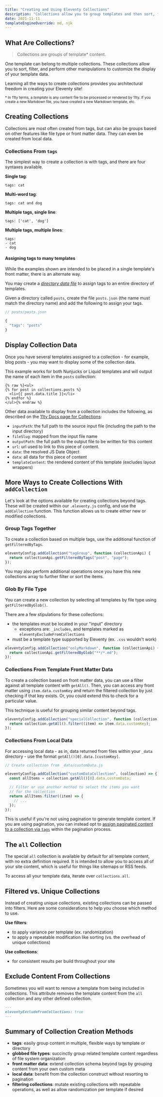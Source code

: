 ```yaml
---
title: "Creating and Using Eleventy Collections"
description: "Collections allow you to group templates and then sort, filter, and perform other manipulations to customize the display of your template content and data."
date: 2021-11-11
templateEngineOverride: md, njk
---
```


## What Are Collections?

> Collections are groups of template\* content.

One template can belong to multiple collections. These collections allow you to sort, filter, and perform other manipulations to customize the display of your template data.

Learning all the ways to create collections provides you architectural freedom in creating your Eleventy site!

<small>\* In 11ty terms, a _template_ is any content file to be processed or rendered by 11ty. If you create a new Markdown file, you have created a new Markdown template, etc.</small>

## Creating Collections

Collections are most often created from tags, but can also be groups based on other features like file type or front matter data. They can even be created from local data.

### Collections From `tags`

The simplest way to create a collection is with tags, and there are four syntaxes available.

**Single tag**:

```twig
tags: cat
```

**Multi-word tag**:

```twig
tags: cat and dog
```

**Multiple tags, single line**:

```twig
tags: ['cat', 'dog']
```

**Multiple tags, multiple lines**:

```twig
tags:
- cat
- dog
```

#### Assigning tags to many templates

While the examples shown are intended to be placed in a single template's front matter, there is an alternate way.

You may create a [_directory data file_](/tips/data-directory-file) to assign tags to an entire directory of templates.

Given a directory called `posts`, create the file `posts.json` (the name must match the directory name) and add the following to assign your tags.

```js
// posts/posts.json

{
  "tags": "posts"
}
```

## Display Collection Data

Once you have several templates assigned to a collection - for example, blog posts - you may want to display some of the collection data.

This example works for both Nunjucks or Liquid templates and will output the name of each item in the `posts` collection:

```twig
{% raw %}<ul>
{% for post in collections.posts %}
  <li>{{ post.data.title }}</li>
{% endfor %}
</ul>{% endraw %}
```

Other data available to display from a collection includes the following, as described on the [11ty Docs page for Collections](https://www.11ty.dev/docs/collections/#collection-item-data-structure):

- `inputPath`: the full path to the source input file (including the path to the input directory)
- `fileSlug`: mapped from the input file name
- `outputPath`: the full path to the output file to be written for this content
- `url`: url used to link to this piece of content.
- `date`: the resolved JS Date Object
- `data`: all data for this piece of content
- `templateContent`: the rendered content of this template (excludes layout wrappers)

## More Ways to Create Collections With `addCollection`

Let's look at the options available for creating collections beyond tags. These will be created within our `.eleventy.js` config, and use the `addCollection` function. This function allows us to create either new or modified collections.

### Group Tags Together

To create a collection based on multiple tags, use the additional function of `getFilteredByTags`.

```js
eleventyConfig.addCollection("tagGroup", function (collectionApi) {
  return collectionApi.getFilteredByTags("post", "page");
});
```

You may also perform additional operations once you have this new collections array to further filter or sort the items.

### Glob By File Type

You can create a new collection by selecting all templates by file type using `getFilteredByGlob()`.

There are a few stipulations for these collections:

- the templates must be located in your "input" directory
  - exceptions are: `_includes`, and templates marked as `eleventyExcludeFromCollections`
- must be a template type supported by Eleventy (ex. `.css` wouldn't work)

```js
eleventyConfig.addCollection("onlyMarkdown", function (collectionApi) {
  return collectionApi.getFilteredByGlob("**/*.md");
});
```

### Collections From Template Front Matter Data

To create a collection based on front matter data, you can use a filter against all template content with `getAll()`. Then, you can access any front matter using `item.data.customKey` and return the filtered collection by just checking if that key exists. Or, you could extend this to check for a particular value.

This technique is useful for grouping similar content beyond tags.

```js
eleventyConfig.addCollection("specialCollection", function (collection) {
  return collection.getAll().filter((item) => item.data.customKey);
});
```

### Collections From Local Data

For accessing local data - as in, data returned from files within your `_data` directory - use the format `getAll()[0].data.[customKey]`.

```js
// Create collection from _data/customData.js

eleventyConfig.addCollection("customDataCollection", (collection) => {
  const allItems = collection.getAll()[0].data.customData;

  // Filter or use another method to select the items you want
  // for the collection
  return allItems.filter((item) => {
    // ...
  });
});
```

This is useful if you're not using pagination to generate template content. If you are using pagination, you can instead opt to [assign paginated content to a collection via `tags`](https://www.11ty.dev/docs/pagination/#add-all-pagination-pages-to-collections) within the pagination process.

## The `all` Collection

The special `all` collection is available by default for all template content, with no extra definition required. It is intended to allow you to access all of your site content, which is useful for things like sitemaps or RSS feeds.

To access all your template data, iterate over `collections.all`.

## Filtered vs. Unique Collections

Instead of creating unique collections, existing collections can be passed into filters. Here are some considerations to help you choose which method to use.

**Use filters**:

- to apply variance per template (ex. randomization)
- to apply a repeatable modification like sorting (vs. the overhead of unique collections)

**Use collections**:

- for consistent results per build throughout your site

## Exclude Content From Collections

Sometimes you will want to remove a template from being included in collections. This attribute removes the template content from the `all` collection and any other defined collection.

```md
---
eleventyExcludeFromCollections: true
---
```

## Summary of Collection Creation Methods

- **tags**: easily group content in multiple, flexible ways by template or directory
- **globbed file types**: succinctly group related template content regardless of file system organization
- **front matter data**: extend collection schema beyond tags by grouping content from your own custom meta
- **local data**: benefit from the collection construct without resorting to pagination
- **filtering collections**: mutate existing collections with repeatable operations, as well as allow randomization per template if desired
